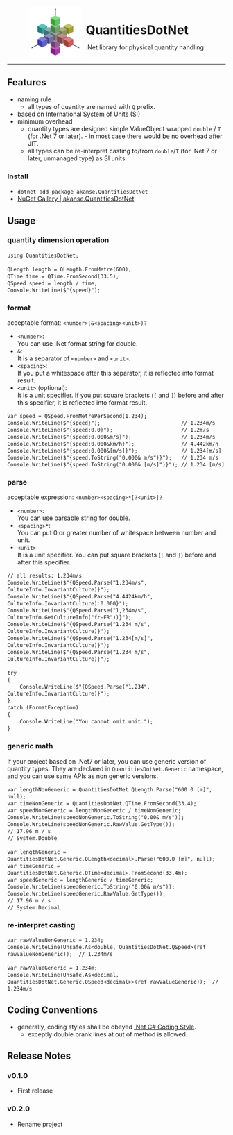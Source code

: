 <div style="display: flex; justify-content: center">
  <img width=120 src="./resource/icon.svg">
  <div style="margin-left: 8pt;">
    <h1 style="margin-bottom: 0pt;">QuantitiesDotNet</h1>
    <p>.Net library for physical quantity handling</p>
  </div>
</div>

----

## Features

- naming rule
  - all types of quantity are named with `Q` prefix.
- based on International System of Units (SI)
- minimum overhead
  - quantity types are designed simple ValueObject wrapped `double` / `T` (for .Net 7 or later). - in most case there would be no overhead after JIT.
  - all types can be re-interpret casting to/from `double`/`T` (for .Net 7 or later, unmanaged type) as SI units.

### Install

- `dotnet add package akanse.QuantitiesDotNet`
- [NuGet Gallery | akanse.QuantitiesDotNet](https://www.nuget.org/packages/akanse.QuantitiesDotNet/1.0.0)

## Usage

### quantity dimension operation

```CSharp
using QuantitiesDotNet;

QLength length = QLength.FromMetre(600);
QTime time = QTime.FromSecond(33.5);
QSpeed speed = length / time;
Console.WriteLine($"{speed}");
```

### format

acceptable format: `<number>(&<spacing><unit>)?`

- `<number>`:<br/>
  You can use .Net format string for double.
- `&`:<br/>
  It is a separator of `<number>` and `<unit>`.
- `<spacing>`:<br/>
  If you put a whitespace after this separator, it is reflected into format result.
- `<unit>` (optional):<br/>
  It is a unit specifier.
  If you put square brackets (`[` and `]`) before and after this specifier, it is reflected into format result.

```CSharp
var speed = QSpeed.FromMetrePerSecond(1.234);
Console.WriteLine($"{speed}");                          // 1.234m/s
Console.WriteLine($"{speed:0.0}");                      // 1.2m/s
Console.WriteLine($"{speed:0.000&m/s}");                // 1.234m/s
Console.WriteLine($"{speed:0.000&km/h}");               // 4.442km/h
Console.WriteLine($"{speed:0.000&[m/s]}");              // 1.234[m/s]
Console.WriteLine($"{speed.ToString("0.000& m/s")}");   // 1.234 m/s
Console.WriteLine($"{speed.ToString("0.000& [m/s]")}"); // 1.234 [m/s]
```

### parse

acceptable expression: `<number><spacing>*[?<unit>]?`

- `<number>`:<br/>
  You can use parsable string for double.
- `<spacing>*`:<br/>
  You can put 0 or greater number of whitespace between number and unit.
- `<unit>`<br/>
  It is a unit specifier.
  You can put square brackets (`[` and `]`) before and after this specifier.

```CSharp
// all results: 1.234m/s
Console.WriteLine($"{QSpeed.Parse("1.234m/s", CultureInfo.InvariantCulture)}");
Console.WriteLine($"{QSpeed.Parse("4.4424km/h", CultureInfo.InvariantCulture):0.000}");
Console.WriteLine($"{QSpeed.Parse("1,234m/s", CultureInfo.GetCultureInfo("fr-FR"))}");
Console.WriteLine($"{QSpeed.Parse("1.234 m/s", CultureInfo.InvariantCulture)}");
Console.WriteLine($"{QSpeed.Parse("1.234[m/s]", CultureInfo.InvariantCulture)}");
Console.WriteLine($"{QSpeed.Parse("1.234 m/s", CultureInfo.InvariantCulture)}");

try
{
    Console.WriteLine($"{QSpeed.Parse("1.234", CultureInfo.InvariantCulture)}");
}
catch (FormatException)
{
    Console.WriteLine("You cannot omit unit.");
}
```

### generic math

If your project based on .Net7 or later, you can use generic version of quantity types.
They are declared in `QuantitiesDotNet.Generic` namespace, and you can use same APIs as non generic versions.

```CSharp
var lengthNonGeneric = QuantitiesDotNet.QLength.Parse("600.0 [m]", null);
var timeNonGeneric = QuantitiesDotNet.QTime.FromSecond(33.4);
var speedNonGeneric = lengthNonGeneric / timeNonGeneric;
Console.WriteLine(speedNonGeneric.ToString("0.00& m/s"));
Console.WriteLine(speedNonGeneric.RawValue.GetType());
// 17.96 m / s
// System.Double

var lengthGeneric = QuantitiesDotNet.Generic.QLength<decimal>.Parse("600.0 [m]", null);
var timeGeneric = QuantitiesDotNet.Generic.QTime<decimal>.FromSecond(33.4m);
var speedGeneric = lengthGeneric / timeGeneric;
Console.WriteLine(speedGeneric.ToString("0.00& m/s"));
Console.WriteLine(speedGeneric.RawValue.GetType());
// 17.96 m / s
// System.Decimal
```

### re-interpret casting

```CSharp
var rawValueNonGeneric = 1.234;
Console.WriteLine(Unsafe.As<double, QuantitiesDotNet.QSpeed>(ref rawValueNonGeneric));  // 1.234m/s

var rawValueGeneric = 1.234m;
Console.WriteLine(Unsafe.As<decimal, QuantitiesDotNet.Generic.QSpeed<decimal>>(ref rawValueGeneric));  // 1.234m/s
```

## Coding Conventions

- generally, coding styles shall be obeyed [.Net C# Coding Style](https://github.com/dotnet/runtime/blob/main/docs/coding-guidelines/coding-style.md).
  - exceptly double brank lines at out of method is allowed.

## Release Notes

### v0.1.0

- First release

### v0.2.0

- Rename project
